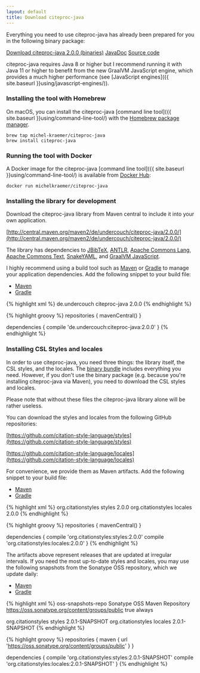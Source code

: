 ```yaml
---
layout: default
title: Download citeproc-java
---
```


Everything you need to use citeproc-java has already been prepared
for you in the following binary package:

<div class="download-section">
<a href="https://github.com/michel-kraemer/citeproc-java/releases/download/2.0.0/citeproc-java-tool-2.0.0.zip" class="btn btn-primary btn-lg download-link-main"><i class="icon-download-alt"></i> Download citeproc-java 2.0.0 (binaries)</a>
<a href="https://github.com/michel-kraemer/citeproc-java/releases/download/2.0.0/citeproc-java-2.0.0-javadoc.jar" class="btn btn-default btn-lg download-link-main"><i class="icon-download-alt"></i> JavaDoc</a>
<a href="https://github.com/michel-kraemer/citeproc-java/archive/2.0.0.tar.gz" class="btn btn-default btn-lg download-link-main"><i class="icon-download-alt"></i> Source code</a>
</div>

citeproc-java requires Java 8 or higher but I recommend running it with Java 11
or higher to benefit from the new GraalVM JavaScript engine, which provides a
much higher performance (see [JavaScript engines]({{ site.baseurl }}using/javascript-engines/)).

### Installing the tool with Homebrew

On macOS, you can install the citeproc-java
[command line tool]({{ site.baseurl }}using/command-line-tool/) with the
[Homebrew package manager](http://brew.sh).

    brew tap michel-kraemer/citeproc-java
    brew install citeproc-java

### Running the tool with Docker

A Docker image for the citeproc-java
[command line tool]({{ site.baseurl }}using/command-line-tool/) is available
from [Docker Hub](https://hub.docker.com/repository/docker/michelkraemer/citeproc-java):

    docker run michelkraemer/citeproc-java

### Installing the library for development

Download the citeproc-java library from Maven central to include it into
your own application.

[http://central.maven.org/maven2/de/undercouch/citeproc-java/2.0.0/](http://central.maven.org/maven2/de/undercouch/citeproc-java/2.0.0/)

The library has dependencies to [JBibTeX](https://github.com/jbibtex/jbibtex),
[ANTLR](http://www.antlr.org/), [Apache Commons Lang](http://commons.apache.org/proper/commons-lang/),
[Apache Commons Text](https://commons.apache.org/proper/commons-text/),
[SnakeYAML](http://www.snakeyaml.org), and
[GraalVM JavaScript](https://github.com/graalvm/graaljs).

I highly recommend using a build tool such as [Maven](http://maven.apache.org/)
or [Gradle](http://www.gradle.org/) to manage your application dependencies.
Add the following snippet to your build file:

<ul class="nav nav-tabs" id="installing-tab">
  <li class="active"><a href="#installing-maven" data-toggle="tab" class="no-scroll">Maven</a></li>
  <li><a href="#installing-gradle" data-toggle="tab" class="no-scroll">Gradle</a></li>
</ul>

<div class="tab-content">

<div class="tab-pane active" id="installing-maven">

{% highlight xml %}
<dependencies>
  <dependency>
    <groupId>de.undercouch</groupId>
    <artifactId>citeproc-java</artifactId>
    <version>2.0.0</version>
  </dependency>
</dependencies>
{% endhighlight %}

</div> <!-- tab-pane installing-maven -->

<div class="tab-pane" id="installing-gradle">

{% highlight groovy %}
repositories {
    mavenCentral()
}

dependencies {
    compile 'de.undercouch:citeproc-java:2.0.0'
}
{% endhighlight %}

</div> <!-- tab-pane installing-gradle -->

</div> <!-- tab-content -->

### Installing CSL Styles and locales

In order to use citeproc-java, you need three things: the library itself,
the CSL styles, and the locales. The [binary bundle](#top)
includes everything you need. However, if you don't use the binary
package (e.g. because you're installing citeproc-java via Maven), you
need to download the CSL styles and locales.

<div class="alert alert-success" markdown="1">
Please note that without these files the citeproc-java library alone
will be rather useless.
</div>

You can download the styles and locales from the following GitHub repositories:

[https://github.com/citation-style-language/styles](https://github.com/citation-style-language/styles)

[https://github.com/citation-style-language/locales](https://github.com/citation-style-language/locales)

For convenience, we provide them as Maven artifacts. Add the following snippet
to your build file:

<ul class="nav nav-tabs" id="installing-csl-tab">
  <li class="active"><a href="#installing-csl-maven" data-toggle="tab" class="no-scroll">Maven</a></li>
  <li><a href="#installing-csl-gradle" data-toggle="tab" class="no-scroll">Gradle</a></li>
</ul>

<div class="tab-content">

<div class="tab-pane active" id="installing-csl-maven">

{% highlight xml %}
<dependencies>
  <dependency>
    <groupId>org.citationstyles</groupId>
    <artifactId>styles</artifactId>
    <version>2.0.0</version>
  </dependency>
  <dependency>
    <groupId>org.citationstyles</groupId>
    <artifactId>locales</artifactId>
    <version>2.0.0</version>
  </dependency>
</dependencies>
{% endhighlight %}

</div> <!-- tab-pane installing-csl-maven -->

<div class="tab-pane" id="installing-csl-gradle">

{% highlight groovy %}
repositories {
    mavenCentral()
}

dependencies {
    compile 'org.citationstyles:styles:2.0.0'
    compile 'org.citationstyles:locales:2.0.0'
}
{% endhighlight %}

</div> <!-- tab-pane installing-csl-gradle -->

</div> <!-- tab-content -->

The artifacts above represent releases that are updated at irregular intervals.
If you need the most up-to-date styles and locales, you may use the
following snapshots from the Sonatype OSS repository, which we update daily:

<ul class="nav nav-tabs" id="installing-csl-snapshots-tab">
  <li class="active"><a href="#installing-csl-snapshots-maven" data-toggle="tab" class="no-scroll">Maven</a></li>
  <li><a href="#installing-csl-snapshots-gradle" data-toggle="tab" class="no-scroll">Gradle</a></li>
</ul>

<div class="tab-content">

<div class="tab-pane active" id="installing-csl-snapshots-maven">

{% highlight xml %}
<repositories>
  <repository>
    <id>oss-snapshots-repo</id>
    <name>Sonatype OSS Maven Repository</name>
    <url>https://oss.sonatype.org/content/groups/public</url>
    <snapshots>
      <enabled>true</enabled>
      <updatePolicy>always</updatePolicy>
    </snapshots>
  </repository>
</repositories>

<dependencies>
  <dependency>
    <groupId>org.citationstyles</groupId>
    <artifactId>styles</artifactId>
    <version>2.0.1-SNAPSHOT</version>
  </dependency>
  <dependency>
    <groupId>org.citationstyles</groupId>
    <artifactId>locales</artifactId>
    <version>2.0.1-SNAPSHOT</version>
  </dependency>
</dependencies>
{% endhighlight %}

</div> <!-- tab-pane installing-csl-snapshots-maven -->

<div class="tab-pane" id="installing-csl-snapshots-gradle">

{% highlight groovy %}
repositories {
    maven {
        url 'https://oss.sonatype.org/content/groups/public'
    }
}

dependencies {
    compile 'org.citationstyles:styles:2.0.1-SNAPSHOT'
    compile 'org.citationstyles:locales:2.0.1-SNAPSHOT'
}
{% endhighlight %}

</div> <!-- tab-pane installing-csl-snapshots-gradle -->

</div> <!-- tab-content -->
